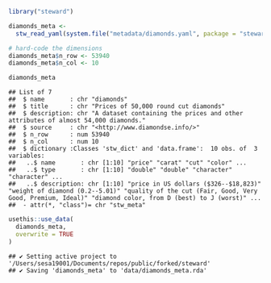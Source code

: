 
``` r
library("steward")
```

``` r
diamonds_meta <- 
  stw_read_yaml(system.file("metadata/diamonds.yaml", package = "steward"))

# hard-code the dimensions
diamonds_meta$n_row <- 53940
diamonds_meta$n_col <- 10

diamonds_meta
```

    ## List of 7
    ##  $ name       : chr "diamonds"
    ##  $ title      : chr "Prices of 50,000 round cut diamonds"
    ##  $ description: chr "A dataset containing the prices and other attributes of almost 54,000 diamonds."
    ##  $ source     : chr "<http://www.diamondse.info/>"
    ##  $ n_row      : num 53940
    ##  $ n_col      : num 10
    ##  $ dictionary :Classes 'stw_dict' and 'data.frame':  10 obs. of  3 variables:
    ##   ..$ name       : chr [1:10] "price" "carat" "cut" "color" ...
    ##   ..$ type       : chr [1:10] "double" "double" "character" "character" ...
    ##   ..$ description: chr [1:10] "price in US dollars ($326--$18,823)" "weight of diamond (0.2--5.01)" "quality of the cut (Fair, Good, Very Good, Premium, Ideal)" "diamond color, from D (best) to J (worst)" ...
    ##  - attr(*, "class")= chr "stw_meta"

``` r
usethis::use_data(
  diamonds_meta, 
  overwrite = TRUE
)
```

    ## ✔ Setting active project to '/Users/sesa19001/Documents/repos/public/forked/steward'
    ## ✔ Saving 'diamonds_meta' to 'data/diamonds_meta.rda'
